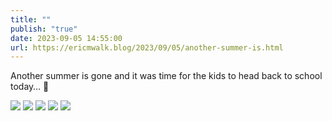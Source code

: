 ```yaml
---
title: ""
publish: "true"
date: 2023-09-05 14:55:00
url: https://ericmwalk.blog/2023/09/05/another-summer-is.html
---
```

Another summer is gone and it was time for the kids to head back to school today… 🚌

![](https://ericmwalk.blog/uploads/2023/3d4f9125-b542-4630-b63f-1f1c7d2f3d85.jpg)
![](https://ericmwalk.blog/uploads/2023/6525c75e-c889-460e-8c52-11c6835d37ec.jpg)
![](https://ericmwalk.blog/uploads/2023/c8c82221-0e62-48b9-b5cb-1bbe6270727d.jpg)
![](https://ericmwalk.blog/uploads/2023/306bd13b-2ee5-420c-9484-3ea880fe637f.jpg)
![](https://ericmwalk.blog/uploads/2023/ff94aa52-2aeb-4e24-95ac-2fca1510c811.jpg)